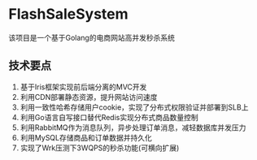 # FlashSaleSystem
该项目是一个基于Golang的电商网站高并发秒杀系统

## 技术要点
1. 基于Iris框架实现前后端分离的MVC开发
2. 利用CDN部署静态资源，提升网站访问速度
3. 利用一致性哈希存储用户cookie，实现了分布式权限验证并部署到SLB上
4. 利用Go语言自写接口替代Redis实现分布式商品数量控制
5. 利用RabbitMQ作为消息队列，异步处理订单消息，减轻数据库并发压力
6. 利用MySQL存储商品和订单数据并持久化
7. 实现了Wrk压测下3WQPS的秒杀功能(可横向扩展)
